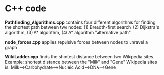 # C++ code

**Pathfinding_Algorithms.cpp** contains four different algorithms for finding the shortest path between two nodes: (1) Breadth-first search, (2) Dijkstra's algorithm, (3) A* algorithm, (4) A* algorithm "alternative path"

**node_forces.cpp** applies repulsive forces between nodes to unravel a graph

**WikiLadder.cpp** finds the shortest distance between two Wikipedia sites. Example: shortest distance between the "Milk" and "Gene" Wikipedia sites is: Milk-->Carbohydrate-->Nucleic Acid-->DNA-->Gene
